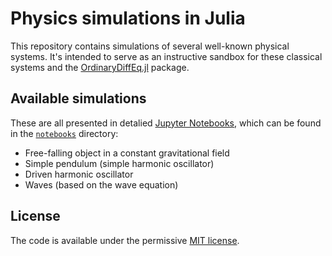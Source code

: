 # Physics simulations in Julia

This repository contains simulations of several well-known physical systems. It's intended to serve as an instructive sandbox for these classical systems and the [OrdinaryDiffEq.jl](https://docs.sciml.ai/OrdinaryDiffEq/stable/) package.

## Available simulations

These are all presented in detalied [Jupyter Notebooks](https://jupyter.org/), which can be found in the [`notebooks`](notebooks) directory:

- Free-falling object in a constant gravitational field
- Simple pendulum (simple harmonic oscillator)
- Driven harmonic oscillator
- Waves (based on the wave equation)

## License

The code is available under the permissive [MIT license](LICENSE.txt).

